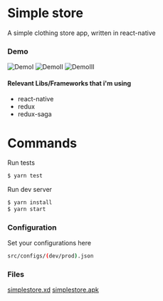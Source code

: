 # Simple store
A simple clothing store app, written in react-native

### Demo
![DemoI](demoI.gif)
![DemoII](demoII.gif)
![DemoIII](demoIII.gif)

#### Relevant Libs/Frameworks that i'm using
  - react-native
  - redux
  - redux-saga

# Commands
Run tests
```sh
$ yarn test
```

Run dev server
```sh
$ yarn install
$ yarn start
```

### Configuration
Set your configurations here

```sh
src/configs/(dev/prod).json
```

### Files
[simplestore.xd](https)
[simplestore.apk](https)